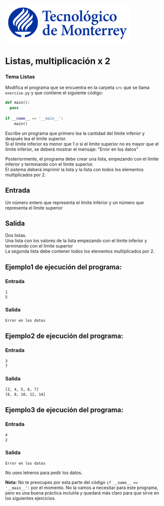 ![Tec de Monterrey](../../images/logotecmty.png)
# Listas, multiplicación x 2
### Tema Listas

Modifica el programa que se encuentra en la carpeta `src` que se llama `exercise.py` y que contiene el siguiente código:

```python
def main():
  pass

if __name__ == '__main__':
    main()
```

Escribe un programa que primero lea la cantidad del límite inferior y después lea el límite superior. <br>
Si el límite inferior es menor que 1 o si el limite superior no es mayor que el limite inferior, se deberá mostrar el mensaje: "Error en los datos"<br>

Posteriormente, el programa debe crear una lista, empezando con el límite inferior y terminando con el límite superior. <br>
El sistema deberá imprimir la lista y la lista con todos los elementos multiplicados por 2. 

## Entrada
Un número entero que representa el límite inferior y un número que representa el límite superior

## Salida
Dos listas. <br>
Una lista con los valores de la lista empezando con el límite inferior y terminando con el límite superior<br>
La segunda lista debe contener todos los elementos multiplicados por 2.
## Ejemplo1 de ejecución del programa:
### Entrada
```
1
5
```
### Salida
```
Error en los datos
```

## Ejemplo2 de ejecución del programa:
### Entrada
```
3
7
```
### Salida
```
[3, 4, 5, 6, 7]
[6, 8, 10, 12, 14]
```

## Ejemplo3 de ejecución del programa:
### Entrada
```
4
2
```
### Salida
```
Error en los datos
```

No uses letreros para pedir los datos. 

**Nota:** No te preocupes por esta parte del código `if __name__ == '__main__':` por el momento. No la vamos a necesitar para este programa, pero es una buena práctica incluirla y quedará más claro para que sirve en los siguientes ejercicios.
